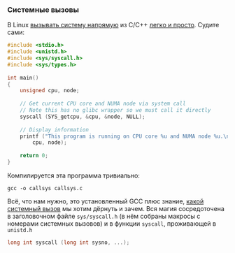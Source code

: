 ### Системные вызовы

В Linux [вызывать систему напрямую](https://ru.wikipedia.org/wiki/%D0%A1%D0%B8%D1%81%D1%82%D0%B5%D0%BC%D0%BD%D1%8B%D0%B9_%D0%B2%D1%8B%D0%B7%D0%BE%D0%B2) из C/C++ [легко и просто](https://www.gnu.org/software/libc/manual/html_node/System-Calls.html). Судите сами:

```c
#include <stdio.h>
#include <unistd.h>
#include <sys/syscall.h>
#include <sys/types.h>
  
int main() 
{ 
    unsigned cpu, node;
  
    // Get current CPU core and NUMA node via system call
    // Note this has no glibc wrapper so we must call it directly
    syscall (SYS_getcpu, &cpu, &node, NULL);
  
    // Display information
    printf ("This program is running on CPU core %u and NUMA node %u.\n\n", 
        cpu, node);
  
    return 0;
}
```

Компилируется эта программа тривиально:

```
gcc -o callsys callsys.c
```

Всё, что нам нужно, это установленный GCC плюс знание, [какой системный вызов](https://man7.org/linux/man-pages/man2/syscalls.2.html) мы хотим дёрнуть и зачем. Вся магия сосредоточена в заголовочном файле `sys/syscall.h` (в нём собраны макросы с номерами системных вызовов) и в функции `syscall`, проживающей в `unistd.h`

```c
long int syscall (long int sysno, ...);
```

